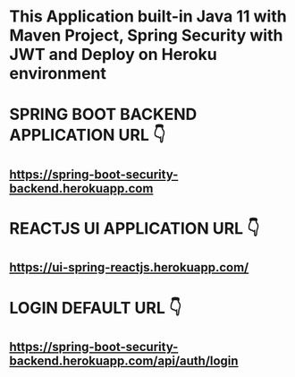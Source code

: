 # This Application built-in Java 11 with Maven Project, Spring Security with JWT and Deploy on Heroku environment
# SPRING BOOT BACKEND APPLICATION URL 👇
## https://spring-boot-security-backend.herokuapp.com

# REACTJS UI APPLICATION URL 👇
## https://ui-spring-reactjs.herokuapp.com/


# LOGIN DEFAULT URL 👇
## https://spring-boot-security-backend.herokuapp.com/api/auth/login



